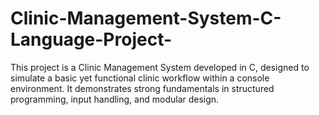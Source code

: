# Clinic-Management-System-C-Language-Project-
This project is a Clinic Management System developed in C, designed to simulate a basic yet functional clinic workflow within a console environment. It demonstrates strong fundamentals in structured programming, input handling, and modular design.
